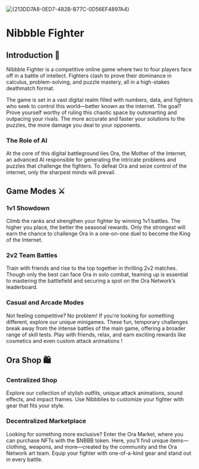 ![{213DD7A8-0ED7-482B-B77C-0D56EF4897A4}](https://github.com/user-attachments/assets/18f5352b-7a14-43fa-a325-91676daeb7c2)


# Nibbble Fighter
## Introduction 📰
Nibbble Fighter is a competitive online game where two to four players face off in a battle of intellect. Fighters clash to prove their dominance in calculus, problem-solving, and puzzle mastery, all in a high-stakes deathmatch format.

The game is set in a vast digital realm filled with numbers, data, and fighters who seek to control this world—better known as the internet. The goal? Prove yourself worthy of ruling this chaotic space by outsmarting and outpacing your rivals. The more accurate and faster your solutions to the puzzles, the more damage you deal to your opponents.

### The Role of AI
At the core of this digital battleground lies Ora, the Mother of the Internet, an advanced AI responsible for generating the intricate problems and puzzles that challenge the fighters. To defeat Ora and seize control of the internet, only the sharpest minds will prevail.

## Game Modes ⚔️
### 1v1 Showdown
Climb the ranks and strengthen your fighter by winning 1v1 battles. The higher you place, the better the seasonal rewards. Only the strongest will earn the chance to challenge Ora in a one-on-one duel to become the King of the Internet.

### 2v2 Team Battles
Train with friends and rise to the top together in thrilling 2v2 matches. Though only the best can face Ora in solo combat, teaming up is essential to mastering the battlefield and securing a spot on the Ora Network’s leaderboard.

### Casual and Arcade Modes
Not feeling competitive? No problem! If you're looking for something different, explore our unique minigames. These fun, temporary challenges break away from the intense battles of the main game, offering a broader range of skill tests. Play with friends, relax, and earn exciting rewards like cosmetics and even custom attack animations !

## Ora Shop 🛍️
### Centralized Shop
Explore our collection of stylish outfits, unique attack animations, sound effects, and impact frames. Use Nibbblies to customize your fighter with gear that fits your style.

### Decentralized Marketplace
Looking for something more exclusive? Enter the Ora Market, where you can purchase NFTs with the $NBBB token. Here, you’ll find unique items—clothing, weapons, and more—created by the community and the Ora Network art team. Equip your fighter with one-of-a-kind gear and stand out in every battle.

